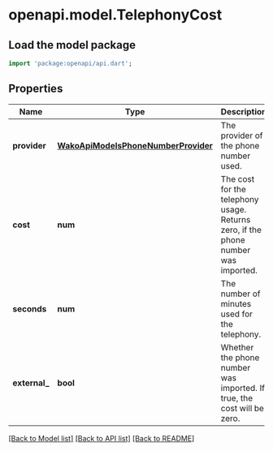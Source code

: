 # openapi.model.TelephonyCost

## Load the model package
```dart
import 'package:openapi/api.dart';
```

## Properties
Name | Type | Description | Notes
------------ | ------------- | ------------- | -------------
**provider** | [**WakoApiModelsPhoneNumberProvider**](WakoApiModelsPhoneNumberProvider.md) | The provider of the phone number used. | 
**cost** | **num** | The cost for the telephony usage. Returns zero, if the phone number was imported. | 
**seconds** | **num** | The number of minutes used for the telephony. | 
**external_** | **bool** | Whether the phone number was imported. If true, the cost will be zero. | 

[[Back to Model list]](../README.md#documentation-for-models) [[Back to API list]](../README.md#documentation-for-api-endpoints) [[Back to README]](../README.md)


